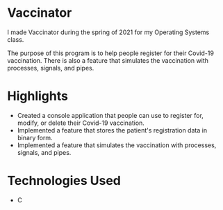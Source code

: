 # Vaccinator
I made Vaccinator during the spring of 2021 for my Operating Systems class.

The purpose of this program is to help people register for their Covid-19 vaccination. There is also a feature that simulates the vaccination with processes, signals, and pipes.

# Highlights
* Created a console application that people can use to register for, modify, or delete their Covid-19 vaccination.
* Implemented a feature that stores the patient's registration data in binary form.
* Implemented a feature that simulates the vaccination with processes, signals, and pipes.

# Technologies Used
* C
